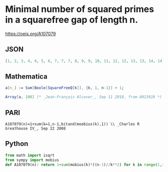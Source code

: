 # Minimal number of squared primes in a squarefree gap of length n\.
https://oeis.org/A107079
## JSON
```JSON
[1, 2, 3, 4, 4, 5, 6, 7, 7, 7, 8, 9, 9, 10, 11, 12, 12, 13, 13, 14, 14, 15, 16, 17, 17, 17, 18, 18, 18, 19, 20, 21, 21, 22, 23, 24, 24, 25, 26, 27, 27, 28, 29, 30, 30, 30, 31, 32, 32, 32, 32, 33, 33, 34, 34, 35, 35, 36, 37, 38, 38, 39, 40, 40, 40, 41, 42, 43, 43, 44, 45, 46, 46, 47]
```
## Mathematica
```Mathematica
a[n_] := Sum[Boole[SquareFreeQ[k]], {k, 1, n-1}] + 1;
```
```Mathematica
Array[a, 100] (* _Jean-François Alcover_, Sep 11 2018, from A013928 *)
```
## PARI
```PARI
A107079(n)=1+sum(k=1,n-1,bitand(moebius(k),1)) \\ _Charles R Greathouse IV_, Sep 22 2008
```
## Python
```Python
from math import isqrt
from sympy import mobius
def A107079(n): return 1+sum(mobius(k)*((n-1)//k**2) for k in range(1,isqrt(n-1)+1)) # _Chai Wah Wu_, Jan 03 2024
```
